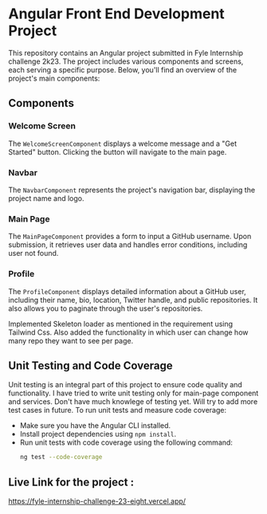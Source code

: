 # Angular Front End Development Project

This repository contains an Angular project submitted in Fyle Internship challenge 2k23. The project includes various components and screens, each serving a specific purpose. Below, you'll find an overview of the project's main components:

## Components

### Welcome Screen

The `WelcomeScreenComponent` displays a welcome message and a "Get Started" button. Clicking the button will navigate to the main page.

### Navbar

The `NavbarComponent` represents the project's navigation bar, displaying the project name and logo.

### Main Page

The `MainPageComponent` provides a form to input a GitHub username. Upon submission, it retrieves user data and handles error conditions, including user not found.

### Profile

The `ProfileComponent` displays detailed information about a GitHub user, including their name, bio, location, Twitter handle, and public repositories. It also allows you to paginate through the user's repositories.

Implemented Skeleton loader as mentioned in the requirement using Tailwind Css. Also added the functionality in which user can change how many repo they want to see per page.

## Unit Testing and Code Coverage

Unit testing is an integral part of this project to ensure code quality and functionality. I have tried to write unit testing only for main-page component and services. Don't have much knowlege of testing yet. Will try to add more test cases in future.
To run unit tests and measure code coverage:

- Make sure you have the Angular CLI installed.
- Install project dependencies using `npm install`.
- Run unit tests with code coverage using the following command:
  ```bash
  ng test --code-coverage
  ```

## Live Link for the project :

https://fyle-internship-challenge-23-eight.vercel.app/
